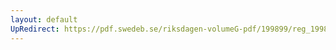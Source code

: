 ```yaml
---
layout: default
UpRedirect: https://pdf.swedeb.se/riksdagen-volumeG-pdf/199899/reg_199899/reg_199899_0004.pdf
---
```

